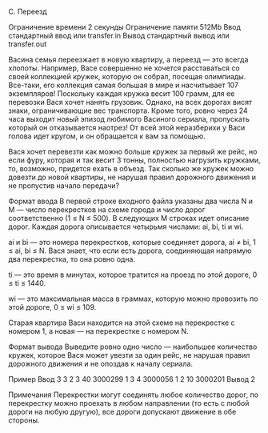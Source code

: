 C. Переезд

Ограничение времени 2 секунды
Ограничение памяти 512Mb
Ввод стандартный ввод или transfer.in
Вывод стандартный вывод или transfer.out

Васина семья переезжает в новую квартиру, а переезд — это всегда хлопоты. Например, Васе совершенно не хочется расставаться со своей коллекцией кружек, которую он собрал, посещая олимпиады. Все-таки, его коллекция самая большая в мире и насчитывает 107 экземпляров! Поскольку каждая кружка весит 100 грамм, для ее перевозки Вася хочет нанять грузовик. Однако, на всех дорогах висят знаки, ограничивающие вес транспорта. Кроме того, ровно через 24 часа выходит новый эпизод любимого Васиного сериала, пропускать который он отказывается наотрез! От всей этой неразберихи у Васи голова идет кругом, и он обращается к вам за помощью.

Вася хочет перевезти как можно больше кружек за первый же рейс, но если фуру, которая и так весит 3 тонны, полностью нагрузить кружками, то, возможно, придется ехать в объезд. Так сколько же кружек можно довезти до новой квартиры, не нарушая правил дорожного движения и не пропустив начало передачи?

Формат ввода
В первой строке входного файла указаны два числа N и M — число перекрестков на схеме города и число дорог соответственно (1 ≤ N ≤ 500). В следующих M строках идет описание дорог. Каждая дорога описывается четырьмя числами: ai, bi, ti и wi.

ai и bi — это номера перекрестков, которые соединяет дорога, ai ≠ bi, 1 ≤ ai, bi ≤ N. Вася знает, что если есть дорога, соединяющая напрямую два перекрестка, то она ровно одна.

ti — это время в минутах, которое тратится на проезд по этой дороге, 0 ≤ ti ≤ 1440.

wi — это максимальная масса в граммах, которую можно провозить по этой дороге, 0 ≤ wi ≤ 109.

Старая квартира Васи находится на этой схеме на перекрестке с номером 1, а новая — на перекрестке с номером N.

Формат вывода
Выведите ровно одно число — наибольшее количество кружек, которое Вася может увезти за один рейс, не нарушая правил дорожного движения и не опоздав к началу сериала.

Пример
Ввод
3 3
2 3 40 3000299
1 3 4 3000056
1 2 10 3000201
Вывод
2

Примечания
Перекрестки могут соединять любое количество дорог, по перекрестку можно проехать в любом направлении (то есть с любой дороги на любую другую), все дороги допускают движение в обе стороны.
